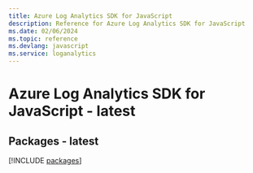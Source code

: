 ```yaml
---
title: Azure Log Analytics SDK for JavaScript
description: Reference for Azure Log Analytics SDK for JavaScript
ms.date: 02/06/2024
ms.topic: reference
ms.devlang: javascript
ms.service: loganalytics
---
```

# Azure Log Analytics SDK for JavaScript - latest
## Packages - latest
[!INCLUDE [packages](log-analytics-index.md)]